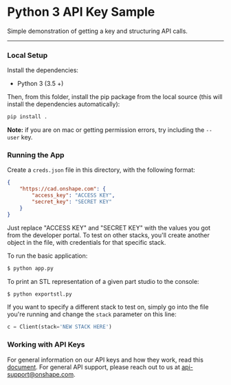 # Python 3 API Key Sample

Simple demonstration of getting a key and structuring API calls.

---

### Local Setup

Install the dependencies:

* Python 3 (3.5 +)

Then, from this folder, install the pip package from the local source (this will install the dependencies automatically):

```sh
pip install .
```
**Note:** if you are on mac or getting permission errors, try including the `--user` key.

### Running the App

Create a `creds.json` file in this directory, with the following format:

```json
{
    "https://cad.onshape.com": {
        "access_key": "ACCESS KEY",
        "secret_key": "SECRET KEY"
    }
}
```

Just replace "ACCESS KEY" and "SECRET KEY" with the values you got from the
developer portal. To test on other stacks, you'll create another object in the file,
with credentials for that specific stack.

To run the basic application:

```sh
$ python app.py
```

To print an STL representation of a given part studio to the console:

```sh
$ python exportstl.py
```

If you want to specify a different stack to test on, simply go into the file you're running and
change the `stack` parameter on this line:

```py
c = Client(stack='NEW STACK HERE')
```

### Working with API Keys

For general information on our API keys and how they work, read this
[document](https://github.com/onshape/apikey/blob/master/README.md). For general
API support, please reach out to us at
[api-support@onshape.com](mailto:api-support@onshape.com).